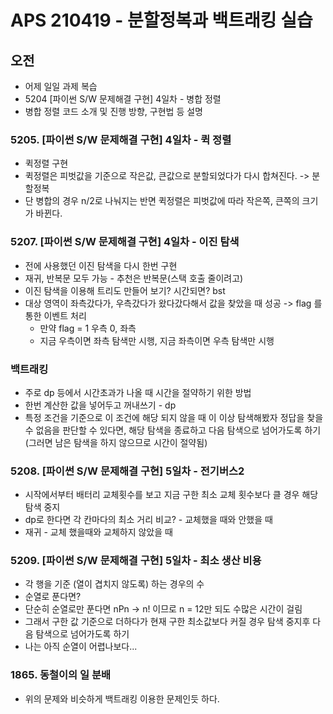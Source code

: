 # APS 210419 - 분할정복과 백트래킹 실습



## 오전

- 어제 일일 과제 복습
- 5204 [파이썬 S/W 문제해결 구현] 4일차 - 병합 정렬
- 병합 정렬 코드 소개 및 진행 방향, 구현법 등 설명







### 5205. [파이썬 S/W 문제해결 구현] 4일차 - 퀵 정렬

- 퀵정렬 구현
- 퀵정렬은 피벗값을 기준으로 작은값, 큰값으로 분할되었다가 다시 합쳐진다. -> 분할정복
- 단 병합의 경우 n/2로 나눠지는 반면 퀵정렬은 피벗값에 따라 작은쪽, 큰쪽의 크기가 바뀐다.





### 5207. [파이썬 S/W 문제해결 구현] 4일차 - 이진 탐색

- 전에 사용했던 이진 탐색을 다시 한번 구현
- 재귀, 반복문 모두 가능 - 추천은 반복문(스택 호출 줄이려고)
- 이진 탐색을 이용해 트리도 만들어 보기? 시간되면? bst
- 대상 영역이 좌측갔다가, 우측갔다가 왔다갔다해서 값을 찾았을 때 성공 -> flag 를 통한 이벤트 처리
  - 만약 flag = 1 우측 0, 좌측
  - 지금 우측이면 좌측 탐색만 시행, 지금 좌측이면 우측 탐색만 시행



### 백트래킹

- 주로 dp 등에서 시간초과가 나올 때 시간을 절약하기 위한 방법
- 한번 계산한 값을 넣어두고 꺼내쓰기 - dp
- 특정 조건을 기준으로 이 조건에 해당 되지 않을 때 이 이상 탐색해봤자 정답을 찾을 수 없음을 판단할 수 있다면, 해당 탐색을 종료하고 다음 탐색으로 넘어가도록 하기(그러면 남은 탐색을 하지 않으므로 시간이 절약됨)





### 5208. [파이썬 S/W 문제해결 구현] 5일차 - 전기버스2

- 시작에서부터 배터리 교체횟수를 보고 지금 구한 최소 교체 횟수보다 클 경우 해당 탐색 중지
- dp로 한다면 각 칸마다의 최소 거리 비교? - 교체했을 때와 안했을 때
- 재귀 - 교체 했을때와 교체하지 않았을 때





### 5209. [파이썬 S/W 문제해결 구현] 5일차 - 최소 생산 비용

- 각 행을 기준 (열이 겹치지 않도록) 하는 경우의 수
- 순열로 푼다면?
- 단순히 순열로만 푼다면 nPn -> n! 이므로 n = 12만 되도 수많은 시간이 걸림
- 그래서 구한 값 기준으로 더하다가 현재 구한 최소값보다 커질 경우 탐색 중지후 다음 탐색으로 넘어가도록 하기
- 나는 아직 순열이 어렵나보다...



### 1865. 동철이의 일 분배

- 위의 문제와 비슷하게 백트래킹 이용한 문제인듯 하다.